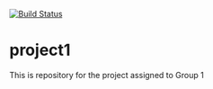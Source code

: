 [![Build Status](https://travis-ci.org/UHSDFall17/project1.svg?branch=master)](https://travis-ci.org/UHSDFall17/project1)

# project1
This is repository for the project assigned to Group 1
